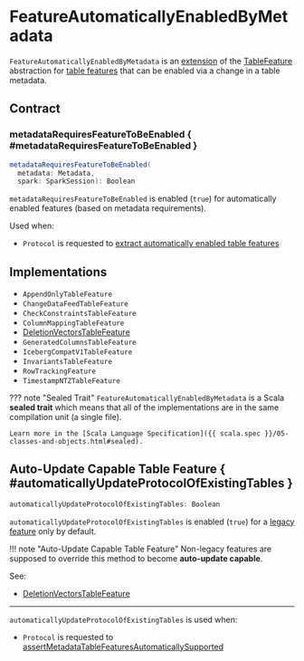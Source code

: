 # FeatureAutomaticallyEnabledByMetadata

`FeatureAutomaticallyEnabledByMetadata` is an [extension](#contract) of the [TableFeature](TableFeature.md) abstraction for [table features](#implementations) that can be enabled via a change in a table metadata.

## Contract

### metadataRequiresFeatureToBeEnabled { #metadataRequiresFeatureToBeEnabled }

```scala
metadataRequiresFeatureToBeEnabled(
  metadata: Metadata,
  spark: SparkSession): Boolean
```

`metadataRequiresFeatureToBeEnabled` is enabled (`true`) for automatically enabled features (based on metadata requirements).

Used when:

* `Protocol` is requested to [extract automatically enabled table features](../Protocol.md#extractAutomaticallyEnabledFeatures)

## Implementations

* `AppendOnlyTableFeature`
* `ChangeDataFeedTableFeature`
* `CheckConstraintsTableFeature`
* `ColumnMappingTableFeature`
* [DeletionVectorsTableFeature](DeletionVectorsTableFeature.md)
* `GeneratedColumnsTableFeature`
* `IcebergCompatV1TableFeature`
* `InvariantsTableFeature`
* `RowTrackingFeature`
* `TimestampNTZTableFeature`

??? note "Sealed Trait"
    `FeatureAutomaticallyEnabledByMetadata` is a Scala **sealed trait** which means that all of the implementations are in the same compilation unit (a single file).

    Learn more in the [Scala Language Specification]({{ scala.spec }}/05-classes-and-objects.html#sealed).

## Auto-Update Capable Table Feature { #automaticallyUpdateProtocolOfExistingTables }

```scala
automaticallyUpdateProtocolOfExistingTables: Boolean
```

`automaticallyUpdateProtocolOfExistingTables` is enabled (`true`) for a [legacy feature](TableFeature.md#isLegacyFeature) only by default.

!!! note "Auto-Update Capable Table Feature"
    Non-legacy features are supposed to override this method to become **auto-update capable**.

See:

* [DeletionVectorsTableFeature](DeletionVectorsTableFeature.md#automaticallyUpdateProtocolOfExistingTables)

---

`automaticallyUpdateProtocolOfExistingTables` is used when:

* `Protocol` is requested to [assertMetadataTableFeaturesAutomaticallySupported](../Protocol.md#assertMetadataTableFeaturesAutomaticallySupported)
